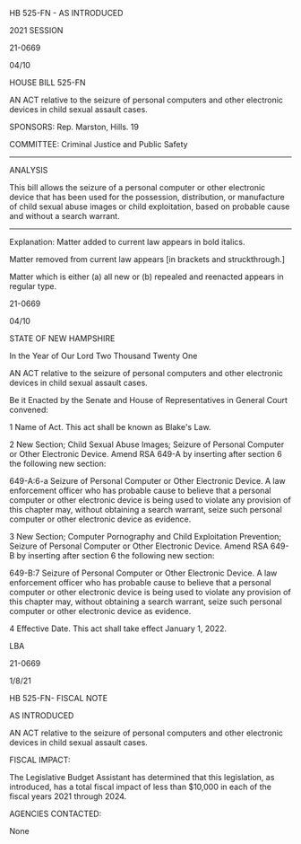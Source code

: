  HB 525-FN - AS INTRODUCED

 

 

2021 SESSION

 21-0669

 04/10

 

HOUSE BILL 525-FN

 

AN ACT relative to the seizure of personal computers and other electronic devices in child sexual assault cases.

 

SPONSORS: Rep. Marston, Hills. 19

 

COMMITTEE: Criminal Justice and Public Safety

 

-----------------------------------------------------------------

 

ANALYSIS

 

 This bill allows the seizure of a personal computer or other electronic device that has been used for the possession, distribution, or manufacture of child sexual abuse images or child exploitation, based on probable cause and without a search warrant.

 

- - - - - - - - - - - - - - - - - - - - - - - - - - - - - - - - - - - - - - - - - - - - - - - - - - - - - - - - - - - - - - - - - - - - - - - - - - - 

 

Explanation: Matter added to current law appears in bold italics.

 Matter removed from current law appears [in brackets and struckthrough.]

 Matter which is either (a) all new or (b) repealed and reenacted appears in regular type.

 21-0669

 04/10

 

STATE OF NEW HAMPSHIRE

 

In the Year of Our Lord Two Thousand Twenty One

 

AN ACT relative to the seizure of personal computers and other electronic devices in child sexual assault cases.

 

Be it Enacted by the Senate and House of Representatives in General Court convened:

 

 1 Name of Act. This act shall be known as Blake's Law.

 2 New Section; Child Sexual Abuse Images; Seizure of Personal Computer or Other Electronic Device. Amend RSA 649-A by inserting after section 6 the following new section:

 649-A:6-a Seizure of Personal Computer or Other Electronic Device. A law enforcement officer who has probable cause to believe that a personal computer or other electronic device is being used to violate any provision of this chapter may, without obtaining a search warrant, seize such personal computer or other electronic device as evidence. 

 3 New Section; Computer Pornography and Child Exploitation Prevention; Seizure of Personal Computer or Other Electronic Device. Amend RSA 649-B by inserting after section 6 the following new section:

 649-B:7 Seizure of Personal Computer or Other Electronic Device. A law enforcement officer who has probable cause to believe that a personal computer or other electronic device is being used to violate any provision of this chapter may, without obtaining a search warrant, seize such personal computer or other electronic device as evidence.

 4 Effective Date. This act shall take effect January 1, 2022.

 

LBA

 21-0669

 1/8/21

 

HB 525-FN- FISCAL NOTE

AS INTRODUCED

 

AN ACT relative to the seizure of personal computers and other electronic devices in child sexual assault cases.

 

FISCAL IMPACT:

 The Legislative Budget Assistant has determined that this legislation, as introduced, has a total fiscal impact of less than $10,000 in each of the fiscal years 2021 through 2024.

 

AGENCIES CONTACTED:

 None

 

